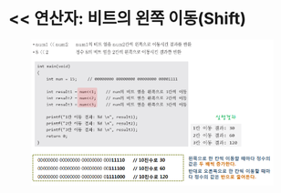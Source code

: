 # << 연산자: 비트의 왼쪽 이동(Shift)

<figure><img src="../../../../../.gitbook/assets/image (5) (1).png" alt=""><figcaption></figcaption></figure>
